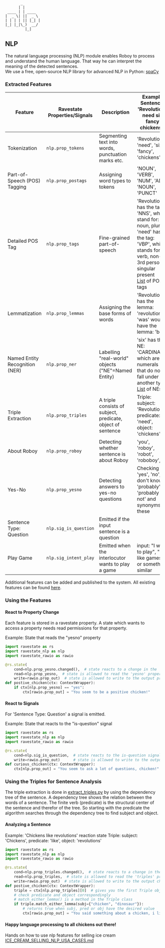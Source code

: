 ```
       _        
      | |       
 ____ | | ____  
|  _ \| ||  _ \ 
| | | | || |_| |
|_| |_|\_)  __/ 
         |_|                                                                 
```

## NLP

The natural language processing (NLP) module enables Roboy to process and understand the human language. 
That way he can interpret the meaning of the detected sentences.  
We use a free, open-source NLP library for advanced NLP in Python: [spaCy](https://spacy.io/) 


### Extracted Features

| Feature                           | Ravestate Properties/Signals  | Description                                                 | Example Sentence: 'Revolutions need six fancy chickens!'|
| -------------                     | --------------------          |-------------------------------                              | ------------------------------|
| Tokenization                      | `nlp.prop_tokens`             | Segmenting text into words, punctuation marks etc.          | 'Revolutions', 'need', 'six', 'fancy', 'chickens', '!'|
| Part-of-Speech (POS) Tagging      | `nlp.prop_postags`            | Assigning word types to tokens                              | 'NOUN', 'VERB', 'NUM', 'ADJ', 'NOUN', 'PUNCT' |
| Detailed POS Tag                  | `nlp.prop_tags`               | Fine-grained part-of-speech                                 | 'Revolutions' has the tag: 'NNS', which stand for: noun, plural <br> 'need' has the tag: 'VBP', which stands for: verb, non-3rd person singular present <br> [List](https://spacy.io/api/annotation#pos-tagging) of POS tags|
| Lemmatization                     | `nlp.prop_lemmas`             | Assigning the base forms of words                           | 'Revolutions' has the lemma: 'revolution' <br>  'was' would have the lemma: 'be'|
| Named Entity Recognition (NER)    | `nlp.prop_ner`                | Labelling "real-world" objects ("NE"=Named Entity)          | 'six' has the NE: 'CARDINAL', which are numerals that do not fall under another type <br> [List](https://spacy.io/api/annotation#named-entities) of NEs|
| Triple Extraction                 | `nlp.prop_triples`            | A triple consists of subject, predicate, object of sentence | Triple: subject: 'Revolutions', predicate: 'need', object: 'chickens' |
| About Roboy                       | `nlp.prop_roboy`              | Detecting whether sentence is about Roboy                   | 'you', 'roboy', 'robot', 'roboboy', ... |
| Yes-No                            | `nlp.prop_yesno`              | Detecting answers to yes-no questions                       | Checking for 'yes', 'no', 'i don't know', 'probably', 'probably not' and synonyms of these                           |
| Sentence Type: Question           | `nlp.sig_is_question`         | Emitted if the input sentence is a question                 |                                                |
| Play Game                         | `nlp.sig_intent_play`         | Emitted when the interlocutor wants to play a game          | input: "I want to play", "I like games" or something similar    |

Additional features can be added and published to the system. All existing features can be found [here](__init__.py).

### Using the Features

#### React to Property Change
Each feature is stored in a ravestate property. 
A state which wants to access a property needs read permissions for that property.

Example: State that reads the "yesno" property

```python
import ravestate as rs
import ravestate_nlp as nlp
import ravestate_rawio as rawio

@rs.state(
    cond=nlp.prop_yesno.changed(),  # state reacts to a change in the 'yesno' property
    read=nlp.prop_yesno,  # state is allowed to read the 'yesno' property
    write=rawio.prop_out)  # state is allowed to write to the output property
def postive_chicken(ctx: ContextWrapper):
    if ctx[nlp.prop_yesno] == "yes":
        ctx[rawio.prop_out] = "You seem to be a positive chicken!"

```

#### React to Signals
For 'Sentence Type: Question' a signal is emitted.

Example: State that reacts to the "is-question" signal 


```python
import ravestate as rs
import ravestate_nlp as nlp
import ravestate_rawio as rawio

@rs.state(
    cond=nlp.sig_is_question,  # state reacts to the is-question signal
    write=rawio.prop_out)      # state is allowed to write to the output property 
def curious_chicken(ctx: ContextWrapper):
    ctx[nlp.prop_out] = "You seem to ask a lot of questions, chicken!"

```

### Using the Triples for Sentence Analysis
The triple extraction is done in [extract_triples.py](extract_triples.py) by using the dependency tree of the sentence. 
A dependency tree shows the relation between the words of a sentence.
The finite verb (predicate) is the structural center of the sentence and therefor of the tree.
So starting with the predicate the algorithm searches through the dependency tree to find subject and object.

#### Analyzing a Sentence
Example: 'Chickens like revolutions' reaction state
Triple: subject: 'Chickens', predicate: 'like', object: 'revolutions'

```python
import ravestate as rs
import ravestate_nlp as nlp
import ravestate_rawio as rawio

@rs.state(
    cond=nlp.prop_triples.changed(),  # state reacts to a change in the 'triples' property
    read=nlp.prop_triples,  # state is allowed to read the 'triples' property
    write=rawio.prop_out)  # state is allowed to write to the output chanel 
def postive_chicken(ctx: ContextWrapper):
    triple = ctx[nlp.prop_triples][0]  # gives you the first Triple object
    # check predicate and object correspondingly
    # match_either_lemma() is a method in the Triple class 
    if triple.match_either_lemma(subj={"chicken", "dinosaur"}):  
        # returns true when subj, pred or obj have the desired value
        ctx[rawio.prop_out] = "You said something about a chicken, i like chickens!"
```

#### Happy language processing to all chickens out there!

Hands on how to use nlp features for selling ice cream
[ICE_CREAM_SELLING_NLP_USA_CASES.md](ICE_CREAM_SELLING_NLP_USA_CASES.md)